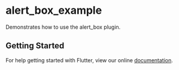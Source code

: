 # alert_box_example

Demonstrates how to use the alert_box plugin.

## Getting Started

For help getting started with Flutter, view our online
[documentation](https://flutter.io/).
